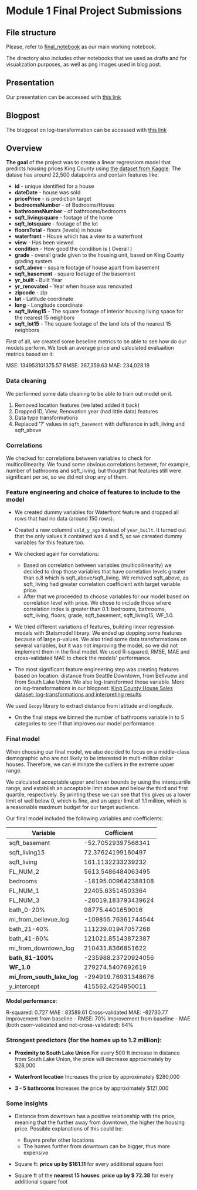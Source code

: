 
# Module 1 Final Project Submissions


## File structure

Please, refer to [final_notebook](https://github.com/AnnaLara/dsc-1-final-project/blob/master/final_notebook.ipynb) as our main working notebook.

The directory also includes other notebooks that we used as drafts and for visualization purposes, as well as png images used in blog post.

## Presentation

Our presentation can be accessed with [this link](https://docs.google.com/presentation/d/1giwBhXJsj6OJRegxyEWuLGmiGKHhsnskNlKTO4_94Zc/edit?usp=sharing)

## Blogpost

The blogpost on log-transformation can be accessed with [this link](https://dev.to/annalara/king-county-house-sales-dataset-log-transformations-and-interpreting-results-19b2)

## Overview

**The goal** of the project was to create a linear regressiom model that predicts housing prices King County using [the dataset from Kaggle](https://www.kaggle.com/harlfoxem/housesalesprediction). The datase has around 22,500 datapoints and contain features like:

* **id** - unique identified for a house
* **dateDate** - house was sold
* **pricePrice** -  is prediction target
* **bedroomsNumber** -  of Bedrooms/House
* **bathroomsNumber** -  of bathrooms/bedrooms
* **sqft_livingsquare** -  footage of the home
* **sqft_lotsquare** -  footage of the lot
* **floorsTotal** -  floors (levels) in house
* **waterfront** - House which has a view to a waterfront
* **view** - Has been viewed
* **condition** - How good the condition is ( Overall )
* **grade** - overall grade given to the housing unit, based on King County grading system
* **sqft_above** - square footage of house apart from basement
* **sqft_basement** - square footage of the basement
* **yr_built** - Built Year
* **yr_renovated** - Year when house was renovated
* **zipcode** - zip
* **lat** - Latitude coordinate
* **long** - Longitude coordinate
* **sqft_living15** - The square footage of interior housing living space for the nearest 15 neighbors
* **sqft_lot15** - The square footage of the land lots of the nearest 15 neighbors

First of all, we created some beseline metrics to be able to see how do our models perform. We took an average price and calculated evaluaition metrics based on it:

MSE: 134953101375.57
RMSE: 367,359.63
MAE: 234,028.18

### Data cleaning

We performed some data cleaning to be able to train out model on it.

1. Removed location features (we lated added it back)
2. Dropped ID, View, Renovation year (had little data) features
3. Data type transformations
4. Replaced '?' values in `sqft_basement` with defference in sdft_living and sqft_above

### Correlations

We checked for correlations between variables to check for multicollinearity. We found some obvious correlations betweet, for example, number of bathrooms and sqft_living, but thought that features still were significant per se, so we did not drop any of them.

### Feature engineering and choice of features to include to the model

- We created dummy variables for Waterfront feature and dropped all rows that had no data (around 150 rows).

- Created a new columnd `sold_y_ago` instead of `year_built`. It turned out that the only values it contained was 4 and 5, so we careated dummy variables for this feature too.

- We checked again for correlations:
    - Based on correlation between variables (multicollinearity) we decided to drop those variables that have correlation levels greater than o.8 which is sqft_above/sqft_living. We removed sqft_above, as sqft_living had greater correlation coefficient with target variable price.
    - After that we proceeded to choose variables for our model based on correlation level with price. We chose to include those where correlation index is greater than 0.1: bedrooms, bathrooms, sqft_living, floors, grade, sqft_basement, sqft_living15, WF_1.0.
    
- We tried different variations of features, building linear regression models with Statsmodel library. We ended up dopping some features because of large p-values. We also tried some data transformations on several variables, but it was not improving the model, so we did not implement them in the final model. We used R-squared, RMSE, MAE and cross-validated MAE to check the models' performance.

- The most significant feature engineering step was creating features based on location: distance from Seattle Downtown, from Bellvuew and from South Lake Union. We also log-transformed those variable. More on log-transformations in our blogpost: [King County House Sales dataset: log-transformations and interpreting results](https://dev.to/annalara/king-county-house-sales-dataset-log-transformations-and-interpreting-results-19b2)

We used `Geopy` library to extract distance from latitude and longitude.

- On the final steps we binned the number of bathrooms variable in to 5 categories to see if that improves our model performance. 

### Final model

When choosing our final model, we also decided to focus on a middle-class demographic who are not likely to be interested in multi-million dollar houses. Therefore, we can eliminate the outliers in the extreme upper range.

We calculated acceptable upper and lower bounds by using the interquartile range, and establish an acceptable limit above and below the third and first quartile, respectively. By printing these we can see that this gives us a lower limit of well below 0, which is fine, and an upper limit of 1.1 million, which is a reasonable maximum budget for our target audience.


Our final model included the following variables and coefficients:

|**Variable**|  **Cofficient** |
|---|---|
| sqft_basement  | -52.70529397568341  |
| sqft_living15  | 72.37624199160497  |
| sqft_living  | 161.1132233239232  |
| FL_NUM_2 | 5613.5486484063495 |
| bedrooms | -18195.009642388108 |
| FL_NUM_1 | 22405.63514503364 |
| FL_NUM_3 | -28019.183793439624 |
| bath_0-20% | 98775.4401659016 |
| mi_from_bellevue_log | -109855.76361744544 |
| bath_21-40% | 111239.01947057268 |
| bath_41-60% | 121021.85143872387 |
| mi_from_downtown_log | 210431.8366851622 |
| **bath_81-100%** | -235988.23720924056 |
| **WF_1.0** | 279274.5407692619 |
| **mi_from_south_lake_log** | -294919.76931348676 |
| y_intercept | 415562.4254950011 |

**Model performance**:

R-squared: 0.727
MAE : 83589.61
Cross-validated MAE: -82730.77
Improvement from baseline - RMSE: 70%
Improvement from baseline - MAE (both csorr-validated and not-cross-validated): 64%

### Strongest predictors (for the homes up to 1.2 million):

- **Proximity to South Lake Union**
For every 500 ft increase in distance from South Lake Union, the price will decrease approximately  by $28,000

- **Waterfront location**
Increases the price by approximately  $280,000

- **3 - 5 bathrooms**
Increases the price by approximately  $121,000

### Some insights

- Distance from downtown has a positive relationship with the price, meaning that the further away from downtown, the higher the housing price. Possible explanations of this could be:
    - Buyers prefer other locations
    - The homes further from downtown can be bigger, thus more expensive
    
- Square ft: **price up by $161.11** for every additional square foot

- Square ft of the **nearest 15 houses**: **price up by $ 72.38**  for every additional square foot


